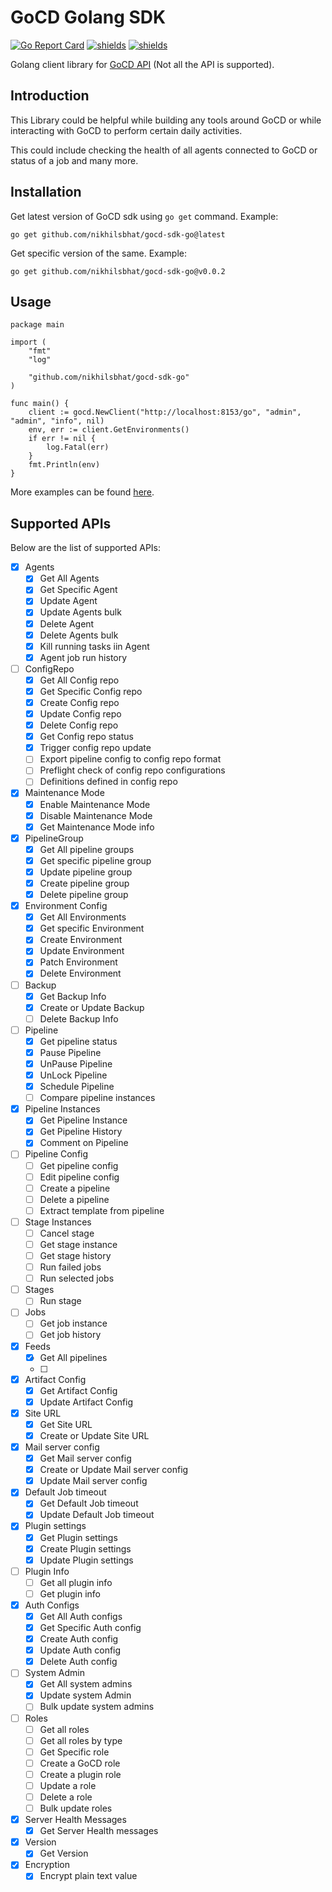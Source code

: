 # GoCD Golang SDK

[![Go Report Card](https://goreportcard.com/badge/github.com/nikhilsbhat/gocd-sdk-go)](https://goreportcard.com/report/github.com/nikhilsbhat/gocd-sdk-go)
[![shields](https://img.shields.io/badge/license-MIT-blue)](https://github.com/nikhilsbhat/gocd-sdk-go/blob/master/LICENSE)
[![shields](https://godoc.org/github.com/nikhilsbhat/gocd-sdk-go?status.svg)](https://godoc.org/github.com/nikhilsbhat/gocd-sdk-go)

Golang client library for [GoCD API](https://api.gocd.org/current/) (Not all the API is supported).

## Introduction

This Library could be helpful while building any tools around GoCD or while interacting with GoCD to perform certain
daily activities.

This could include checking the health of all agents connected to GoCD or status of a job and many more.

## Installation

Get latest version of GoCD sdk using `go get` command. Example:

```shell
go get github.com/nikhilsbhat/gocd-sdk-go@latest
```

Get specific version of the same. Example:

```shell
go get github.com/nikhilsbhat/gocd-sdk-go@v0.0.2
```

## Usage

```shell
package main

import (
	"fmt"
	"log"

	"github.com/nikhilsbhat/gocd-sdk-go"
)

func main() {
	client := gocd.NewClient("http://localhost:8153/go", "admin", "admin", "info", nil)
	env, err := client.GetEnvironments()
	if err != nil {
		log.Fatal(err)
	}
	fmt.Println(env)
}
```
More examples can be found [here](https://github.com/nikhilsbhat/gocd-sdk-go/tree/master/examples).

## Supported APIs
Below are the list of supported APIs:

- [x] Agents
    - [x] Get All Agents
    - [x] Get Specific Agent
    - [x] Update Agent
    - [x] Update Agents bulk
    - [x] Delete Agent
    - [x] Delete Agents bulk
    - [x] Kill running tasks iin Agent
    - [x] Agent job run history
- [ ] ConfigRepo
    - [x] Get All Config repo
    - [x] Get Specific Config repo
    - [x] Create Config repo
    - [x] Update Config repo
    - [x] Delete Config repo
    - [x] Get Config repo status
    - [x] Trigger config repo update
    - [ ] Export pipeline config to config repo format
    - [ ] Preflight check of config repo configurations
    - [ ] Definitions defined in config repo
- [x] Maintenance Mode
    - [x] Enable Maintenance Mode
    - [x] Disable Maintenance Mode
    - [x] Get Maintenance Mode info
- [x] PipelineGroup
    - [x] Get All pipeline groups
    - [x] Get specific pipeline group
    - [x] Update pipeline group
    - [x] Create pipeline group
    - [x] Delete pipeline group
- [x] Environment Config
    - [x] Get All Environments
    - [x] Get specific Environment
    - [x] Create Environment
    - [x] Update Environment
    - [x] Patch Environment
    - [x] Delete Environment
- [ ] Backup
    - [x] Get Backup Info
    - [x] Create or Update Backup
    - [ ] Delete Backup Info
- [ ] Pipeline
    - [x] Get pipeline status
    - [x] Pause Pipeline
    - [x] UnPause Pipeline
    - [x] UnLock Pipeline
    - [x] Schedule Pipeline
    - [ ] Compare pipeline instances
- [x] Pipeline Instances
    - [x] Get Pipeline Instance
    - [x] Get Pipeline History
    - [x] Comment on Pipeline
- [ ] Pipeline Config
    - [ ] Get pipeline config
    - [ ] Edit pipeline config
    - [ ] Create a pipeline
    - [ ] Delete a pipeline
    - [ ] Extract template from pipeline
- [ ] Stage Instances
    - [ ] Cancel stage
    - [ ] Get stage instance
    - [ ] Get stage history
    - [ ] Run failed jobs
    - [ ] Run selected jobs
- [ ] Stages
    - [ ] Run stage
- [ ] Jobs
    - [ ] Get job instance
    - [ ] Get job history
- [x] Feeds
    - [x] Get All pipelines
    - [ ]
- [x] Artifact Config
    - [x] Get Artifact Config
    - [x] Update Artifact Config
- [x] Site URL
    - [x] Get Site URL
    - [x] Create or Update Site URL
- [x] Mail server config
    - [x] Get Mail server config
    - [x] Create or Update Mail server config
    - [x] Update Mail server config
- [x] Default Job timeout
    - [x] Get Default Job timeout
    - [x] Update Default Job timeout
- [x] Plugin settings
    - [x] Get Plugin settings
    - [x] Create Plugin settings
    - [x] Update Plugin settings
- [ ] Plugin Info
    - [ ] Get all plugin info
    - [ ] Get plugin info
- [x] Auth Configs
  - [x] Get All Auth configs
  - [x] Get Specific Auth config
  - [x] Create Auth config
  - [x] Update Auth config
  - [x] Delete Auth config
- [ ] System Admin
    - [x] Get All system admins
    - [x] Update system Admin
    - [ ] Bulk update system admins
- [ ] Roles
    - [ ] Get all roles
    - [ ] Get all roles by type
    - [ ] Get Specific role
    - [ ] Create a GoCD role
    - [ ] Create a plugin role
    - [ ] Update a role
    - [ ] Delete a role
    - [ ] Bulk update roles
- [x] Server Health Messages
    - [x] Get Server Health messages
- [x] Version
    - [x] Get Version
- [x] Encryption
    - [x] Encrypt plain text value
